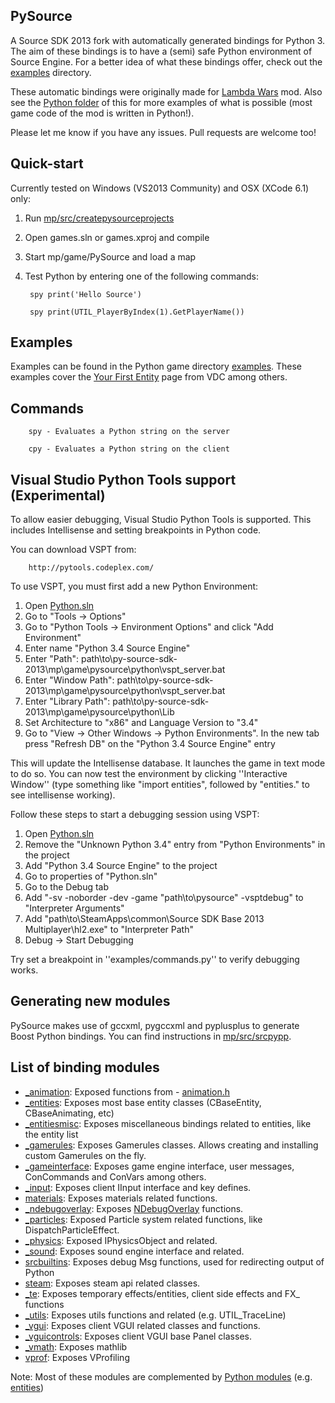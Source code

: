 ## PySource
A Source SDK 2013 fork with automatically generated bindings for Python 3. 
The aim of these bindings is to have a (semi) safe Python environment of Source Engine.
For a better idea of what these bindings offer, check out the [examples](mp/game/pysource/python/examples) directory.

These automatic bindings were originally made for [Lambda Wars](https://github.com/Sandern/hl2wars_asw_dev) mod. 
Also see the [Python folder](http://svn.hl2wars.com/hl2wars_asw_dev/trunk/python/) of this for more examples 
of what is possible (most game code of the mod is written in Python!).

Please let me know if you have any issues. Pull requests are welcome too!

## Quick-start
Currently tested on Windows (VS2013 Community) and OSX (XCode 6.1) only:

1. Run [mp/src/createpysourceprojects](mp/src/createpysourceprojects) 
2. Open games.sln or games.xproj and compile
3. Start mp/game/PySource and load a map
4. Test Python by entering one of the following commands:

        spy print('Hello Source')

        spy print(UTIL_PlayerByIndex(1).GetPlayerName())

## Examples
Examples can be found in the Python game directory [examples](mp/game/pysource/python/examples). 
These examples cover the [Your First Entity](https://developer.valvesoftware.com/wiki/Your_First_Entity) page from VDC among others.

## Commands

        spy - Evaluates a Python string on the server

        cpy - Evaluates a Python string on the client

## Visual Studio Python Tools support (Experimental)
To allow easier debugging, Visual Studio Python Tools is supported. 
This includes Intellisense and setting breakpoints in Python code.

You can download VSPT from:

        http://pytools.codeplex.com/

To use VSPT, you must first add a new Python Environment:

1. Open [Python.sln](mp/game/pysource/python/python.sln)
2. Go to "Tools -> Options"
3. Go to "Python Tools -> Environment Options" and click "Add Environment"
4. Enter name "Python 3.4 Source Engine"
5. Enter "Path": path\to\py-source-sdk-2013\mp\game\pysource\python\vspt_server.bat
6. Enter "Window Path": path\to\py-source-sdk-2013\mp\game\pysource\python\vspt_server.bat
7. Enter "Library Path": path\to\py-source-sdk-2013\mp\game\pysource\python\Lib
8. Set Architecture to "x86" and Language Version to "3.4"
9. Go to "View -> Other Windows -> Python Environments". In the new tab press "Refresh DB" on the "Python 3.4 Source Engine" entry

This will update the Intellisense database. It launches the game in text mode to do so. You can now test the environment by clicking
''Interactive Window'' (type something like "import entities", followed by "entities." to see intellisense working).

Follow these steps to start a debugging session using VSPT:

1. Open [Python.sln](mp/game/pysource/python/python.sln)
2. Remove the "Unknown Python 3.4" entry from "Python Environments" in the project
3. Add "Python 3.4 Source Engine" to the project
4. Go to properties of "Python.sln"
5. Go to the Debug tab
6. Add "-sv -noborder -dev -game "path\to\pysource" -vsptdebug" to "Interpreter Arguments"
7. Add "path\to\SteamApps\common\Source SDK Base 2013 Multiplayer\hl2.exe" to "Interpreter Path"
8. Debug -> Start Debugging

Try set a breakpoint in ''examples/commands.py'' to verify debugging works.

## Generating new modules
PySource makes use of gccxml, pygccxml and pyplusplus to generate Boost Python bindings.
You can find instructions in [mp/src/srcpypp](mp/src/srcpypp).

## List of binding modules
- [_animation](mp/src/game/shared/python/modules/_animation.py): Exposed functions from - [animation.h](mp/src/game/shared/animation.h)
- [_entities](mp/src/game/shared/python/modules/_entities.py): Exposes most base entity classes (CBaseEntity, CBaseAnimating, etc)
- [_entitiesmisc](mp/src/game/shared/python/modules/_entitiesmisc.py): Exposes miscellaneous bindings related to entities, like the entity list
- [_gamerules](mp/src/game/shared/python/modules/_gamerules.py): Exposes Gamerules classes. Allows creating and installing custom Gamerules on the fly.
- [_gameinterface](mp/src/game/shared/python/modules/_gameinterface.py): Exposes game engine interface, user messages, ConCommands and ConVars among others.
- [_input](mp/src/game/client/python/modules/_input.py): Exposes client IInput interface and key defines.
- [materials](mp/src/game/shared/python/modules/materials.py): Exposes materials related functions.
- [_ndebugoverlay](mp/src/game/shared/python/modules/_ndebugoverlay.py): Exposes [NDebugOverlay](mp/src/game/shared/debugoverlay_shared.h) functions.
- [_particles](mp/src/game/shared/python/modules/_particles.py): Exposed Particle system related functions, like DispatchParticleEffect.
- [_physics](mp/src/game/shared/python/modules/_physics.py): Exposed IPhysicsObject and related.
- [_sound](mp/src/game/shared/python/modules/_sound.py): Exposes sound engine interface and related.
- [srcbuiltins](mp/src/game/shared/python/modules/srcbuiltins.py): Exposes debug Msg functions, used for redirecting output of Python
- [steam](mp/src/game/shared/python/modules/steam.py): Exposes steam api related classes.
- [_te](mp/src/game/shared/python/modules/_te.py): Exposes temporary effects/entities, client side effects and FX_ functions
- [_utils](mp/src/game/shared/python/modules/_utils.py): Exposes utils functions and related (e.g. UTIL_TraceLine)
- [_vgui](mp/src/game/client/python/modules/_vgui.py): Exposes client VGUI related classes and functions.
- [_vguicontrols](mp/src/game/client/python/modules/_vguicontrols.py): Exposes client VGUI base Panel classes.
- [_vmath](mp/src/game/shared/python/modules/_vmath.py): Exposes mathlib
- [vprof](mp/src/game/shared/python/modules/vprof.py): Exposes VProfiling

Note: Most of these modules are complemented by [Python modules](mp/game/pysource/python) (e.g. [entities](mp/game/pysource/python/entities.py))